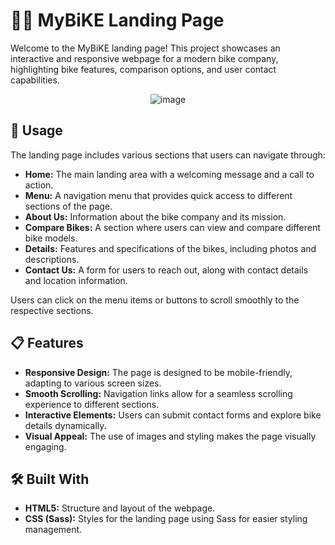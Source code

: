 # 🚴‍♂️ MyBiKE Landing Page

Welcome to the MyBiKE landing page! This project showcases an interactive and responsive webpage for a modern bike company, highlighting bike features, comparison options, and user contact capabilities.

<div style="text-align: center;">
    <img src="https://github.com/user-attachments/assets/a3fad097-6387-4489-8d83-e11f4e68f538" alt="image">
</div>

## 🍰 Usage

The landing page includes various sections that users can navigate through:

- **Home:** The main landing area with a welcoming message and a call to action.
- **Menu:** A navigation menu that provides quick access to different sections of the page.
- **About Us:** Information about the bike company and its mission.
- **Compare Bikes:** A section where users can view and compare different bike models.
- **Details:** Features and specifications of the bikes, including photos and descriptions.
- **Contact Us:** A form for users to reach out, along with contact details and location information.

Users can click on the menu items or buttons to scroll smoothly to the respective sections.

## 📋 Features

- **Responsive Design:** The page is designed to be mobile-friendly, adapting to various screen sizes.
- **Smooth Scrolling:** Navigation links allow for a seamless scrolling experience to different sections.
- **Interactive Elements:** Users can submit contact forms and explore bike details dynamically.
- **Visual Appeal:** The use of images and styling makes the page visually engaging.

## 🛠️ Built With

- **HTML5:** Structure and layout of the webpage.
- **CSS (Sass):** Styles for the landing page using Sass for easier styling management.


